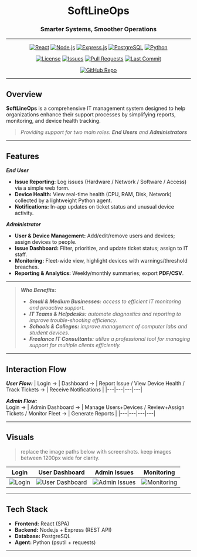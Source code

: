 <div align="center">

# SoftLineOps  
### **Smarter Systems, Smoother Operations**

---

[![React](https://img.shields.io/badge/React-20232A?logo=react&logoColor=61DAFB)](#tech-stack)
[![Node.js](https://img.shields.io/badge/Node.js-339933?logo=node.js&logoColor=white)](#tech-stack)
[![Express.js](https://img.shields.io/badge/Express-000000?logo=express&logoColor=white)](#tech-stack)
[![PostgreSQL](https://img.shields.io/badge/PostgreSQL-4169E1?logo=postgresql&logoColor=white)](#tech-stack)
[![Python](https://img.shields.io/badge/Python-3776AB?logo=python&logoColor=white)](#tech-stack)

[![License](https://img.shields.io/github/license/calebharper14/SoftLineOps)](LICENSE)
[![Issues](https://img.shields.io/github/issues/calebharper14/SoftLineOps)](../../issues)
[![Pull Requests](https://img.shields.io/github/issues-pr/calebharper14/SoftLineOps)](../../pulls)
[![Last Commit](https://img.shields.io/github/last-commit/calebharper14/SoftLineOps)](../../commits/main)

[![GitHub Repo](https://img.shields.io/badge/GitHub-SoftLineOps-181717?logo=github)](https://github.com/calebharper14/SoftLineOps)

</div>

---

## Overview

**SoftLineOps** is a comprehensive IT management system designed to help organizations enhance their support processes by simplifying reports, monitoring, and device health tracking.
> *Providing support for two main roles: **End Users** and **Administrators***

---

## Features

 ***End User***
- **Issue Reporting:** Log issues (Hardware / Network / Software / Access) via a simple web form.
- **Device Health:** View real-time health (CPU, RAM, Disk, Network) collected by a lightweight Python agent.
- **Notifications:** In-app updates on ticket status and unusual device activity.

***Administrator***
- **User & Device Management:** Add/edit/remove users and devices; assign devices to people.
- **Issue Dashboard:** Filter, prioritize, and update ticket status; assign to IT staff.
- **Monitoring:** Fleet-wide view, highlight devices with warnings/threshold breaches.
- **Reporting & Analytics:** Weekly/monthly summaries; export **PDF/CSV**.

---

> ***Who Benefits:***
> -	***Small & Medium Businesses:** access to efficient IT monitoring and proactive support.*
> -	***IT Teams & Helpdesks:** automate diagnostics and reporting to improve trouble-shooting efficiency.*
> -	***Schools & Colleges:** improve management of computer labs and student devices.*
> -	***Freelance IT Consultants:** utilize a professional tool for managing support for multiple clients efficiently.*

---

## Interaction Flow

***User Flow:*** 
| Login → |  Dashboard → | Report Issue / View Device Health / Track Tickets → | Receive Notifications |
|---|---|---|---|

***Admin Flow:***  
Login → | Admin Dashboard → | Manage Users+Devices / Review+Assign Tickets / Monitor Fleet → | Generate Reports |
|---|---|---|---|

---

## Visuals
> replace the image paths below with screenshots.
> keep images between 1200px wide for clarity.

| Login | User Dashboard | Admin Issues | Monitoring |
|---|---|---|---|
| ![Login](docs/screenshots/login.png) | ![User Dashboard](docs/screenshots/user-dashboard.png) | ![Admin Issues](docs/screenshots/admin-issues.png) | ![Monitoring](docs/screenshots/monitoring.png) |

---

## Tech Stack
- **Frontend:** React (SPA)
- **Backend:** Node.js + Express (REST API)
- **Database:** PostgreSQL
- **Agent:** Python (psutil + requests)

---
